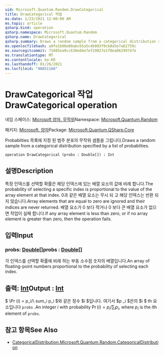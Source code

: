 ```yaml
---
uid: Microsoft.Quantum.Random.DrawCategorical
title: DrawCategorical 작업
ms.date: 1/23/2021 12:00:00 AM
ms.topic: article
qsharp.kind: operation
qsharp.namespace: Microsoft.Quantum.Random
qsharp.name: DrawCategorical
qsharp.summary: Draws a random sample from a categorical distribution specified by a list of probablities.
ms.openlocfilehash: a9fe1b08e80abc65a5c4b803f0cb8a5e7a62759c
ms.sourcegitcommit: 71605ea9cc630e84e7ef29027e1f0ea06299747e
ms.translationtype: MT
ms.contentlocale: ko-KR
ms.lasthandoff: 01/26/2021
ms.locfileid: "98851160"
---
```

# <a name="drawcategorical-operation"></a><span data-ttu-id="9838b-102">DrawCategorical 작업</span><span class="sxs-lookup"><span data-stu-id="9838b-102">DrawCategorical operation</span></span>

<span data-ttu-id="9838b-103">네임 스페이스: [Microsoft 양자. 무작위](xref:Microsoft.Quantum.Random)</span><span class="sxs-lookup"><span data-stu-id="9838b-103">Namespace: [Microsoft.Quantum.Random](xref:Microsoft.Quantum.Random)</span></span>

<span data-ttu-id="9838b-104">패키지: [Microsoft. 양자](https://nuget.org/packages/Microsoft.Quantum.QSharp.Core)</span><span class="sxs-lookup"><span data-stu-id="9838b-104">Package: [Microsoft.Quantum.QSharp.Core](https://nuget.org/packages/Microsoft.Quantum.QSharp.Core)</span></span>


<span data-ttu-id="9838b-105">Probablities 목록에 지정 된 범주 분포의 무작위 샘플을 그립니다.</span><span class="sxs-lookup"><span data-stu-id="9838b-105">Draws a random sample from a categorical distribution specified by a list of probablities.</span></span>

```qsharp
operation DrawCategorical (probs : Double[]) : Int
```


## <a name="description"></a><span data-ttu-id="9838b-106">설명</span><span class="sxs-lookup"><span data-stu-id="9838b-106">Description</span></span>

<span data-ttu-id="9838b-107">특정 인덱스를 선택할 확률은 해당 인덱스에 있는 배열 요소의 값에 비례 합니다.</span><span class="sxs-lookup"><span data-stu-id="9838b-107">The probability of selecting a specific index is proportional to the value of the array element at that index.</span></span>
<span data-ttu-id="9838b-108">0과 같은 배열 요소는 무시 되 고 해당 인덱스는 반환 되지 않습니다.</span><span class="sxs-lookup"><span data-stu-id="9838b-108">Array elements that are equal to zero are ignored and their indices are never returned.</span></span> <span data-ttu-id="9838b-109">배열 요소가 0 보다 작거나 0 보다 큰 배열 요소가 없으면 작업이 실패 합니다.</span><span class="sxs-lookup"><span data-stu-id="9838b-109">If any array element is less than zero, or if no array element is greater than zero, then the operation fails.</span></span>

## <a name="input"></a><span data-ttu-id="9838b-110">입력</span><span class="sxs-lookup"><span data-stu-id="9838b-110">Input</span></span>

### <a name="probs--double"></a><span data-ttu-id="9838b-111">probs: [Double](xref:microsoft.quantum.lang-ref.double)[]</span><span class="sxs-lookup"><span data-stu-id="9838b-111">probs : [Double](xref:microsoft.quantum.lang-ref.double)[]</span></span>

<span data-ttu-id="9838b-112">각 인덱스를 선택할 확률에 비례 하는 부동 소수점 숫자의 배열입니다.</span><span class="sxs-lookup"><span data-stu-id="9838b-112">An array of floating-point numbers proportional to the probability of selecting each index.</span></span>



## <a name="output--int"></a><span data-ttu-id="9838b-113">출력: [Int](xref:microsoft.quantum.lang-ref.int)</span><span class="sxs-lookup"><span data-stu-id="9838b-113">Output : [Int](xref:microsoft.quantum.lang-ref.int)</span></span>

<span data-ttu-id="9838b-114">$ \Pr (i) = p_i/\ sum_i p_i $와 같은 정수 $i $입니다. 여기서 $p _i $은의 $i $ th 요소입니다 `probs` .</span><span class="sxs-lookup"><span data-stu-id="9838b-114">An integer $i$ with probability $\Pr(i) = p_i / \sum_i p_i$, where $p_i$ is the $i$th element of `probs`.</span></span>

## <a name="see-also"></a><span data-ttu-id="9838b-115">참고 항목</span><span class="sxs-lookup"><span data-stu-id="9838b-115">See Also</span></span>

- [<span data-ttu-id="9838b-116">CategoricalDistribution.</span><span class="sxs-lookup"><span data-stu-id="9838b-116">Microsoft.Quantum.Random.CategoricalDistribution</span></span>](xref:Microsoft.Quantum.Random.CategoricalDistribution)